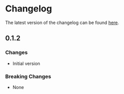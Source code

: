 # Changelog

The latest version of the changelog can be found [here](https://github.com/Azure/bicep-registry-modules/blob/main/avm/res/management/management-group/CHANGELOG.md).

## 0.1.2

### Changes

- Initial version

### Breaking Changes

- None
